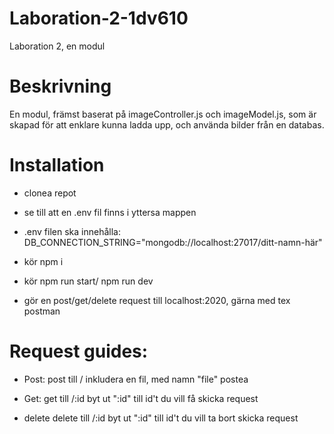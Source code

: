 # Laboration-2-1dv610
Laboration 2, en modul


# Beskrivning

En modul, främst baserat på imageController.js och imageModel.js, som är skapad för att enklare kunna ladda upp, och använda bilder
från en databas.

# Installation

- clonea repot
- se till att en .env fil finns i yttersa mappen
- .env filen ska innehålla: DB_CONNECTION_STRING="mongodb://localhost:27017/ditt-namn-här"
- kör npm i
- kör npm run start/ npm run dev


- gör en post/get/delete request till localhost:2020, gärna med tex postman

# Request guides:

- Post:
    post till /
    inkludera en fil, med namn "file"
    postea

- Get:
    get till /:id
    byt ut ":id" till id't du vill få
    skicka request

- delete
    delete till /:id
    byt ut ":id" till id't du vill ta bort
    skicka request


